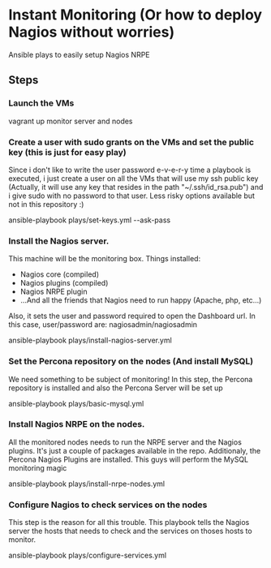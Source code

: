 # Instant Monitoring (Or how to deploy Nagios without worries)
Ansible plays to easily setup Nagios NRPE

## Steps

### Launch the VMs
vagrant up monitor server and nodes

### Create a user with sudo grants on the VMs and set the public key (this is just for easy play)
Since i don't like to write the user password e-v-e-r-y time a playbook is executed, i just create a user on all the VMs that will use my ssh public key (Actually, it will use any key that resides in the path "~/.ssh/id\_rsa.pub") and i give sudo with no password to that user. Less risky options available but not in this repository :)

ansible-playbook plays/set-keys.yml --ask-pass

### Install the Nagios server. 
This machine will be the monitoring box. 
Things installed:
* Nagios core (compiled)
* Nagios plugins (compiled)
* Nagios NRPE plugin
* ...And all the friends that Nagios need to run happy (Apache, php, etc...)

Also, it sets the user and password required to open the Dashboard url. In this case, user/password are: nagiosadmin/nagiosadmin

ansible-playbook plays/install-nagios-server.yml

### Set the Percona repository on the nodes (And install MySQL)
We need something to be subject of monitoring! In this step, the Percona repository is installed and also the Percona Server will be set up

ansible-playbook plays/basic-mysql.yml

### Install Nagios NRPE on the nodes.
All the monitored nodes needs to run the NRPE server and the Nagios plugins. It's just a couple of packages available in the repo.
Additionaly, the Percona Nagios Plugins are installed. This guys will perform the MySQL monitoring magic

ansible-playbook plays/install-nrpe-nodes.yml

### Configure Nagios to check services on the nodes
This step is the reason for all this trouble. This playbook tells the Nagios server the hosts that needs to check and the services on thoses hosts to monitor.

ansible-playbook plays/configure-services.yml
